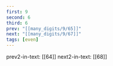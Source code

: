 ```yaml
---
first: 9
second: 6
third: 6
prev: "[[many_digits/9/65]]"
next: "[[many_digits/9/67]]"
tags: [even]
---
```

prev2-in-text: [[64]]
next2-in-text: [[68]]
